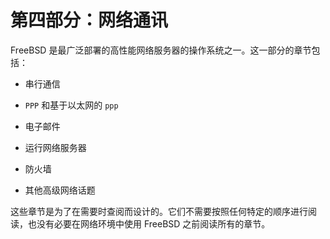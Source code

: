 # 第四部分：网络通讯

FreeBSD 是最广泛部署的高性能网络服务器的操作系统之一。这一部分的章节包括：

- 串行通信

- `PPP` 和基于以太网的 `ppp`

- 电子邮件

- 运行网络服务器

- 防火墙

- 其他高级网络话题

这些章节是为了在需要时查阅而设计的。它们不需要按照任何特定的顺序进行阅读，也没有必要在网络环境中使用 FreeBSD 之前阅读所有的章节。
